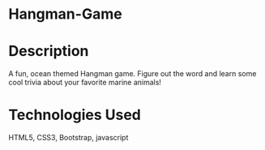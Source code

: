 # Hangman-Game

# Description
A fun, ocean themed Hangman game. Figure out the word and learn some cool trivia about your favorite marine animals!

# Technologies Used
HTML5, CSS3, Bootstrap, javascript
